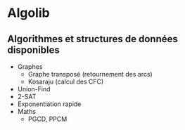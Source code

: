 # Algolib

## Algorithmes et structures de données disponibles
- Graphes
    - Graphe transposé (retournement des arcs)
    - Kosaraju (calcul des CFC)
- Union-Find
- 2-SAT
- Exponentiation rapide
- Maths
    - PGCD, PPCM
